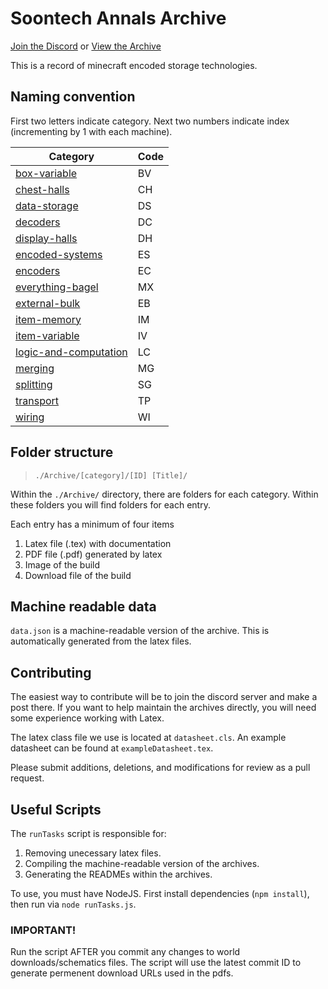 # Soontech Annals Archive

[Join the Discord](https://discord.gg/rJ4W8RHrhe) or [View the Archive](/Archive/)

This is a record of minecraft encoded storage technologies. 

## Naming convention

First two letters indicate category. Next two numbers indicate index (incrementing by 1 with each machine).

| Category                                                | Code |
|---------------------------------------------------------|------|
| [box-variable](Archive/box-variable/)                   | BV   |
| [chest-halls](Archive/chest-halls/)                     | CH   |
| [data-storage](Archive/data-storage/)                   | DS   |
| [decoders](Archive/decoders/)                           | DC   |
| [display-halls](Archive/display-halls/)                 | DH   |
| [encoded-systems](Archive/encoded-systems/)             | ES   |
| [encoders](Archive/encoders/)                           | EC   |
| [everything-bagel](Archive/everything-bagel/)           | MX   |
| [external-bulk](Archive/external-bulk/)                 | EB   |
| [item-memory](Archive/item-memory/)                     | IM   |
| [item-variable](Archive/item-variable/)                 | IV   |
| [logic-and-computation](Archive/logic-and-computation/) | LC   |
| [merging](Archive/merging/)                             | MG   |
| [splitting](Archive/splitting/)                         | SG   |
| [transport](Archive/transport/)                         | TP   |
| [wiring](Archive/wiring/)                               | WI   |

## Folder structure
> `./Archive/[category]/[ID] [Title]/`

Within the `./Archive/` directory, there are folders for each category. Within these folders you will find folders for each entry.

Each entry has a minimum of four items
1. Latex file (.tex) with documentation
2. PDF file (.pdf) generated by latex
3. Image of the build
4. Download file of the build

## Machine readable data

`data.json` is a machine-readable version of the archive. This is automatically generated from the latex files.

## Contributing

The easiest way to contribute will be to join the discord server and make a post there. If you want to help maintain the archives directly, you will need some experience working with Latex.

The latex class file we use is located at `datasheet.cls`. An example datasheet can be found at `exampleDatasheet.tex`.

Please submit additions, deletions, and modifications for review as a pull request.

## Useful Scripts

The `runTasks` script is responsible for:
1. Removing unecessary latex files.
2. Compiling the machine-readable version of the archives.
3. Generating the READMEs within the archives.

To use, you must have NodeJS. First install dependencies (`npm install`), then run via `node runTasks.js`.

### IMPORTANT!

Run the script AFTER you commit any changes to world downloads/schematics files. The script will use the latest commit ID to generate permenent download URLs used in the pdfs.
